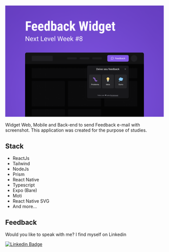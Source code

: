 ![App Screenshot](.github/cover.png)

Widget Web, Mobile and Back-end to send Feedback e-mail with screenshot. This application was created for the purpose of studies.


## Stack
- ReactJs
- Tailwind
- NodeJs
- Prism
- React Native
- Typescript
- Expo (Bare)
- Moti
- React Native SVG
- And more...


## Feedback 

Would you like to speak with me? I find myself on Linkedin

[![Linkedin Badge](https://img.shields.io/badge/-fabianovilela-6633cc?style=flat-square&logo=Linkedin&logoColor=white&link=https://www.linkedin.com/in/fabianovilela)](https://www.linkedin.com/in/fabianovilela) 
</div>